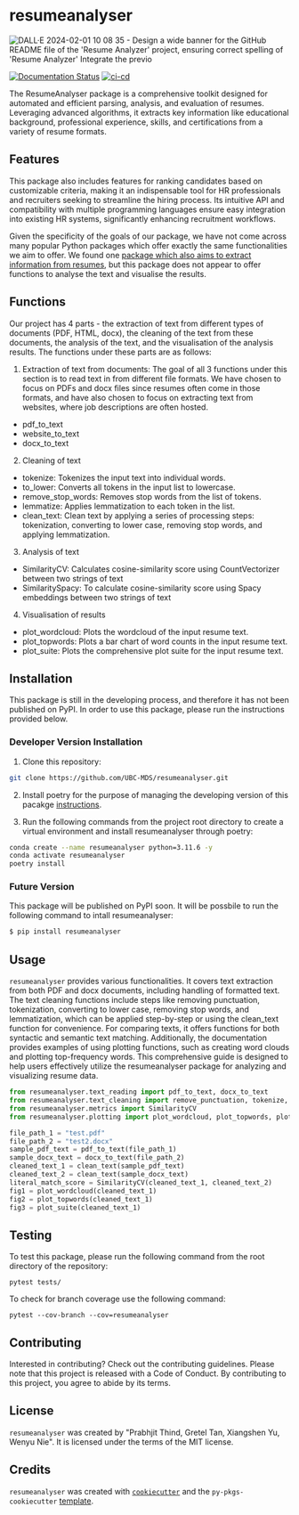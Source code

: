 # resumeanalyser
![DALL·E 2024-02-01 10 08 35 - Design a wide banner for the GitHub README file of the 'Resume Analyzer' project, ensuring correct spelling of 'Resume Analyzer'  Integrate the previo](https://github.com/UBC-MDS/resumeanalyser/assets/143786716/983ca55f-896f-4e33-b647-835210c4f75b)

[![Documentation Status](https://readthedocs.org/projects/resume-analyser/badge/?version=latest)](https://resume-analyser.readthedocs.io/en/latest) [![ci-cd](https://github.com/UBC-MDS/resumeanalyser/actions/workflows/ci-cd.yml/badge.svg?branch=main)](https://github.com/UBC-MDS/resumeanalyser/actions/workflows/ci-cd.yml)

The ResumeAnalyser package is a comprehensive toolkit designed for automated and efficient parsing, analysis, and evaluation of resumes. Leveraging advanced algorithms, it extracts key information like educational background, professional experience, skills, and certifications from a variety of resume formats. 

## Features
This package also includes features for ranking candidates based on customizable criteria, making it an indispensable tool for HR professionals and recruiters seeking to streamline the hiring process. Its intuitive API and compatibility with multiple programming languages ensure easy integration into existing HR systems, significantly enhancing recruitment workflows.

Given the specificity of the goals of our package, we have not come across many popular Python packages which offer exactly the same functionalities we aim to offer. We found one [package which also aims to extract information from resumes](https://pypi.org/project/resume-parser/), but this package does not appear to offer functions to analyse the text and visualise the results.

## Functions
Our project has 4 parts - the extraction of text from different types of documents (PDF, HTML, docx), the cleaning of the text from these documents, the analysis of the text, and the visualisation of the analysis results. The functions under these parts are as follows:

1. Extraction of text from documents: The goal of all 3 functions under this section is to read text in from different file formats. We have chosen to focus on PDFs and docx files since resumes often come in those formats, and have also chosen to focus on extracting text from websites, where job descriptions are often hosted.
- pdf_to_text
- website_to_text
- docx_to_text

2. Cleaning of text
- tokenize: Tokenizes the input text into individual words.
- to_lower: Converts all tokens in the input list to lowercase.
- remove_stop_words: Removes stop words from the list of tokens.
- lemmatize: Applies lemmatization to each token in the list.
- clean_text: Clean text by applying a series of processing steps: tokenization, converting to lower case,
    removing stop words, and applying lemmatization.

3. Analysis of text
- SimilarityCV: Calculates cosine-similarity score using CountVectorizer between two strings of text
- SimilaritySpacy: To calculate cosine-similarity score using Spacy embeddings between two strings of text

4. Visualisation of results
- plot_wordcloud: Plots the wordcloud of the input resume text.
- plot_topwords: Plots a bar chart of word counts in the input resume text.
- plot_suite: Plots the comprehensive plot suite for the input resume text.


## Installation

This package is still in the developing process, and therefore it has not been published on PyPI. In order to use this package, please run the instructions provided below.

### Developer Version Installation
1. Clone this repository:
   
```bash
git clone https://github.com/UBC-MDS/resumeanalyser.git
```

2. Install poetry for the purpose of managing the developing version of this pacakge [instructions](https://python-poetry.org/docs/#installation).

3. Run the following commands from the project root directory to create a virtual environment and install resumeanalyser through poetry:
```bash
conda create --name resumeanalyser python=3.11.6 -y
conda activate resumeanalyser
poetry install
```

### Future Version

This package will be published on PyPI soon. It will be possbile to run the following command to intall resumeanalyser:
```bash
$ pip install resumeanalyser
```

## Usage

`resumeanalyser` provides various functionalities. It covers text extraction from both PDF and docx documents, including handling of formatted text. The text cleaning functions include steps like removing punctuation, tokenization, converting to lower case, removing stop words, and lemmatization, which can be applied step-by-step or using the clean_text function for convenience. For comparing texts, it offers functions for both syntactic and semantic text matching. Additionally, the documentation provides examples of using plotting functions, such as creating word clouds and plotting top-frequency words. This comprehensive guide is designed to help users effectively utilize the resumeanalyser package for analyzing and visualizing resume data.

```python
from resumeanalyser.text_reading import pdf_to_text, docx_to_text
from resumeanalyser.text_cleaning import remove_punctuation, tokenize, to_lower, lemmatize, clean_text
from resumeanalyser.metrics import SimilarityCV
from resumeanalyser.plotting import plot_wordcloud, plot_topwords, plot_suite

file_path_1 = "test.pdf"  
file_path_2 = "test2.docx" 
sample_pdf_text = pdf_to_text(file_path_1)
sample_docx_text = docx_to_text(file_path_2)
cleaned_text_1 = clean_text(sample_pdf_text)
cleaned_text_2 = clean_text(sample_docx_text)
literal_match_score = SimilarityCV(cleaned_text_1, cleaned_text_2)
fig1 = plot_wordcloud(cleaned_text_1)
fig2 = plot_topwords(cleaned_text_1)
fig3 = plot_suite(cleaned_text_1)
```

## Testing
To test this package, please run the following command from the root directory of the repository:
```
pytest tests/
```
To check for branch coverage use the following command:
```
pytest --cov-branch --cov=resumeanalyser
```

## Contributing

Interested in contributing? Check out the contributing guidelines. Please note that this project is released with a Code of Conduct. By contributing to this project, you agree to abide by its terms.

## License

`resumeanalyser` was created by "Prabhjit Thind, Gretel Tan, Xiangshen Yu, Wenyu Nie". It is licensed under the terms of the MIT license.

## Credits

`resumeanalyser` was created with [`cookiecutter`](https://cookiecutter.readthedocs.io/en/latest/) and the `py-pkgs-cookiecutter` [template](https://github.com/py-pkgs/py-pkgs-cookiecutter).
